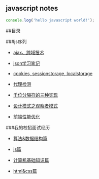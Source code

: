## javascript notes

```javascript
console.log('hello javascript world!');
```

##目录

###js序列

* [ajax、跨域技术](https://github.com/ixlei/jsnotes/blob/master/ajax.md)

* [json学习笔记](https://github.com/ixlei/jsnotes/blob/master/json.md)

* [cookies, sessionstorage, localstorage](https://github.com/ixlei/jsnotes/blob/master/storage.md)

* [代理检测](https://github.com/ixlei/jsnotes/blob/master/ua.md)

* [千位分隔符的三种实现](https://github.com/ixlei/jsnotes/blob/master/thousandBitSeparator.md)

* [设计模式之观察者模式](https://github.com/ixlei/jsnotes/blob/master/observer-pattern.md)

* [前端性能优化](https://github.com/ixlei/jsnotes/blob/master/front_end_Performance_optimizationmd.md)

###我的校招面试经历
* [算法&数据结构篇](https://github.com/ixlei/jsnotes/blob/master/data-structure-algorithms.md)

* [js篇](https://github.com/ixlei/jsnotes/blob/master/js-interview.md)

* [计算机基础知识篇](https://github.com/ixlei/jsnotes/blob/master/computer-knowledge.md)

* [html&css篇](https://github.com/ixlei/jsnotes/blob/master/html%26css.md)
